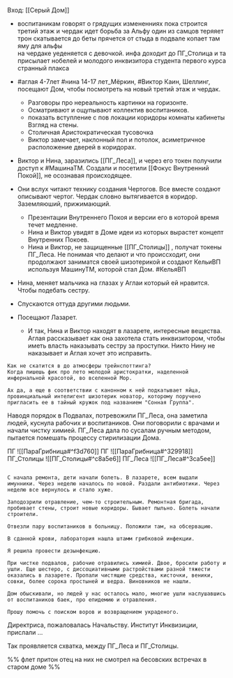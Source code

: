 Вход:  [[Серый Дом]]
- воспитаникам говорят о грядущих измененниях
	пока строится третий этаж и чердак
	идет борьба за Альфу
	один из самцов теряяет трон скатывается до беты
	прячется от стыда в подвале 
	копает там яму для альфы	
	на чердаке уеденяется с девочкой.
	инфа доходит до ПГ_Столица и та присылает нобелей и молодого инквизитора студента первого курса
	странный плакса







-  #аглая 4-7лет #нина 14-17 лет_Мёркин, #Виктор Каин, Шеллинг, посещают Дом, чтобы посмотреть на новый третий этаж и чердак. 
	- Разговоры про нереальность картинки на горизонте.
	- Осматривают и ощупывают коллектив воспитаников.
	- показать вступление с пов локации коридоры комнаты кабинеты Взгляд на стены.
	- Столичная Аристократическая тусовочка
	- Виктор замечает, наклонный пол и потолок, асиметричное расположение дверей в коридорах. 
- Виктор и Нина, заразились [[ПГ_Леса]], и через его токен получили доступ к #МашинаТМ. Создали и посетили [[Фокус Внутренний Покой]], не осознавая происходящее. 
- Они вслух читают технику создания Чертогов. Все вместе создают описывают чертог. Чердак словно вытягивается в коридор. Заземляюший, прижимающий.
	- Презентации Внутреннего Покоя и версии его в которой время течет медленне.
	- Нина и Виктор увидят в Доме идеи из которых вырастет концепт Внутренних Покоев.
	- Нина и Виктор, не защищенные [[ПГ_Столицы]] , получат токены ПГ_Леса. Не понимая что делают и что происсходит, они продолжают заниматся своей шизотерикой и создают КельиВП используя МашинуТМ, которой стал Дом. #КельяВП
- Нина, меняет мальчика на глазах у Аглаи который ей нравится. Чтобы подебать сестру. 
- Спускаются оттуда другими людьми. 
- Посещают Лазарет.
	- И так, Нина и Виктор находят в лазарете, интересные вещества. Аглая рассказывает как она захотела стать инквизитором, чтобы иметь власть наказывать сестру за проступки. Никто Нину не наказывает и Аглая хочет это исправить.

```
Как не скатится в до атмосферы трейнспоттинга? 
Когда пишешь фик про лето молодой аристократки, наделенной инфернальной красотой, во вселенной Мор.

Ах да, а еще в соответствии с канонном к ней подкатывает яйца, провинциальный интелигент шизотерик новатор, которому поручено пригласить ее в тайный кружок под названием "Сонная Группа".
```

Наводя порядок в Подвалах, потревожили ПГ_Леса, она заметила людей, куснула рабочих и воспитаников. Они поговорили с врачами и начали чистку химией. ПГ_Леса дала по сусалам ручным методом, пытается помешать процессу стирилизации Дома.

ПГ
![[ПараГрибница#^f3d760]]
ПГ
![[ПараГрибница#^329918]]
ПГ_Столицы ![[ПГ_Столицы#^c8a5e6]]
ПГ_Леса ![[ПГ_Леса#^3ca5ee]]

``` Письмо Директора, Начальству.

С начала ремонта, дети начали болеть. В лазарете, всем выдали имунники. Через неделю началось по новой. Раздали антибиотики. Через неделю все вернулось и стало хуже. 

Заподозрили отравление, чем-то строительным. Ремонтная бригада, пробивает стены, строит новые коридоры. Бывает пыльно. Болеть начали строители.

Отвезли пару воспитаников в больницу. Положили там, на обсервацию.

В сданной крови, лаборатория нашла штамм грибковой инфекции.

Я решила провести дезынфекцию. 

При чистке подвалов, рабочие отравились химией. Двое, бросили работу и ушли. Еще шестеро, с диссоциативными растройствами разной тяжести оказались в лазарете. Пропали чистящие средства, кисточки, веники, совки, более сорока простыней и ведра. Виновников не нашли. 

Дом обыскивали, но людей у нас осталось мало, многие ушли наслушавшись от воспитаников баек, про епидемию и отравления. 

Прошу помочь с поиском воров и возвращением украденого.

```

Директриса, пожаловалась Начальству. Институт Инквизиции, прислали 
...

Так проявляется схватка, между ПГ_Леса и ПГ_Столицы.

%%
	флет притон отец на них не смотрел на бесовских встречах в старом доме
%%

